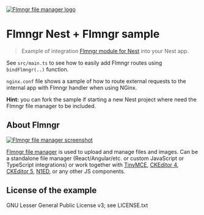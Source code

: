 [![Flmngr file manager logo](https://flmngr.com/img/favicons/favicon-64x64.png)](https://flmngr.com)

# Flmngr Nest + Flmngr sample

> Example of integration [Flmngr module for Nest](https://flmngr.com/doc/install-file-manager-server-node-nest) into your Nest app.

See `src/main.ts` to see how to easily add Flmngr routes using `bindFlmngr(..)` function.

`nginx.conf` file shows a sample of how to route external requests to the internal app with Flmngr handler when using NGinx.

**Hint:** you can fork the sample if starting a new Nest project where need the Flmngr file manager to be included.

## About Flmngr

[![Flmngr file manager screenshot](https://flmngr.com/img/browsing.jpg)](https://flmngr.com)

[Flmngr file manager](https://flmngr.com) is used to upload and manage files and images. Can be a standalone file manager (React/Angular/etc. or custom JavaScript or TypeScript integrations) or work together with [TinyMCE](https://flmngr.com/doc/install-tinymce-plugin), [CKEditor&nbsp;4](https://flmngr.com/doc/install-ckeditor-plugin), [CKEditor&nbsp;5](https://flmngr.com/doc/install-ckeditor-5-plugin), [N1ED](https://n1ed.com), or any other JS components.


## License of the example

GNU Lesser General Public License v3; see LICENSE.txt